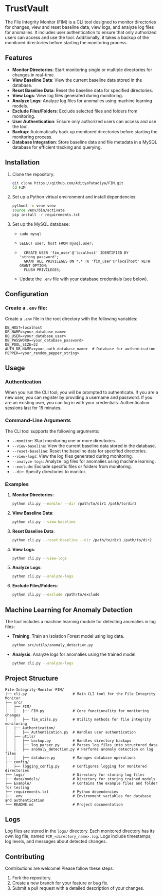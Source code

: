# TrustVault

The File Integrity Monitor (FIM) is a CLI tool designed to monitor directories for changes, view and reset baseline data, view logs, and analyze log files for anomalies. It includes user authentication to ensure that only authorized users can access and use the tool. Additionally, it takes a backup of the monitored directories before starting the monitoring process.

## Features

- **Monitor Directories**: Start monitoring single or multiple directories for changes in real-time.
- **View Baseline Data**: View the current baseline data stored in the database.
- **Reset Baseline Data**: Reset the baseline data for specified directories.
- **View Logs**: View log files generated during monitoring.
- **Analyze Logs**: Analyze log files for anomalies using machine learning models.
- **Exclude Files/Folders**: Exclude selected files and folders from monitoring.
- **User Authentication**: Ensure only authorized users can access and use the tool.
- **Backup**: Automatically back up monitored directories before starting the monitoring process.
- **Database Integration**: Store baseline data and file metadata in a MySQL database for efficient tracking and querying.

## Installation

1. Clone the repository:
    ```sh
    git clone https://github.com/AdityaPatadiya/FIM.git
    cd FIM
    ```

2. Set up a Python virtual environment and install dependencies:
    ```sh
    python3 -m venv venv
    source venv/bin/activate
    pip install -r requirements.txt
    ```

3. Set up the MySQL database:
    - `sudo mysql`
    - `SELECT user, host FROM mysql.user;`

    - ```
        CREATE USER 'fim_user'@'localhost' IDENTIFIED BY 'strong_password';
        GRANT ALL PRIVILEGES ON *.* TO 'fim_user'@'localhost' WITH GRANT OPTION;
        FLUSH PRIVILEGES;
        ```
    - Update the `.env` file with your database credentials (see below).

## Configuration

### Create a `.env` file:
Create a `.env` file in the root directory with the following variables:
```
DB_HOST=localhost
DB_NAME=<your_database_name>
DB_USER=<your_database_user>
DB_PASSWORD=<your_database_password>
DB_POOL_SIZE=32
AUTH_DB_NAME=<your_auth_database_name>  # Database for authentication
PEPPER=<your_random_pepper_string>
```

## Usage

### Authentication
When you run the CLI tool, you will be prompted to authenticate. If you are a new user, you can register by providing a username and password. If you are an existing user, you can log in with your credentials. Authentication sessions last for 15 minutes.

### Command-Line Arguments
The CLI tool supports the following arguments:
- `--monitor`: Start monitoring one or more directories.
- `--view-baseline`: View the current baseline data stored in the database.
- `--reset-baseline`: Reset the baseline data for specified directories.
- `--view-logs`: View the log files generated during monitoring.
- `--analyze-logs`: Analyze log files for anomalies using machine learning.
- `--exclude`: Exclude specific files or folders from monitoring.
- `--dir`: Specify directories to monitor.

### Examples
1. **Monitor Directories**:
    ```sh
    python cli.py --monitor --dir /path/to/dir1 /path/to/dir2
    ```
2. **View Baseline Data**:
    ```sh
    python cli.py --view-baseline
    ```
3. **Reset Baseline Data**:
    ```sh
    python cli.py --reset-baseline --dir /path/to/dir1 /path/to/dir2
    ```
4. **View Logs**:
    ```sh
    python cli.py --view-logs
    ```
5. **Analyze Logs**:
    ```sh
    python cli.py --analyze-logs
    ```
6. **Exclude Files/Folders**:
    ```sh
    python cli.py --exclude /path/to/exclude
    ```

## Machine Learning for Anomaly Detection

The tool includes a machine learning module for detecting anomalies in log files:
- **Training**: Train an Isolation Forest model using log data.
    ```sh
    python src/utils/anomaly_detection.py
    ```
- **Analysis**: Analyze logs for anomalies using the trained model.
    ```sh
    python cli.py --analyze-logs
    ```

## Project Structure

```
File-Integrity-Monitor-FIM/
├── cli.py                     # Main CLI tool for the File Integrity Monitor
├── src/
│   ├── FIM/
│   │   ├── FIM.py             # Core functionality for monitoring changes
│   │   ├── fim_utils.py       # Utility methods for file integrity monitoring
│   ├── Authentication/
│   │   ├── Authentication.py  # Handles user authentication
│   ├── utils/
│   │   ├── backup.py          # Handles directory backups
│   │   ├── log_parser.py      # Parses log files into structured data
│   │   ├── anomaly_detection.py # Performs anomaly detection on log files
│   │   ├── database.py        # Manages database operations
├── config/
│   ├── logging_config.py      # Configures logging for monitored directories
├── logs/                      # Directory for storing log files
├── data/models/               # Directory for storing trained models
├── Example/                   # Contains the example files and folder for testing
├── requirements.txt           # Python dependencies
├── .env                       # Environment variables for database and authentication
└── README.md                  # Project documentation
```

## Logs

Log files are stored in the `logs/` directory. Each monitored directory has its own log file, named `FIM_<directory_name>.log`. Logs include timestamps, log levels, and messages about detected changes.

## Contributing

Contributions are welcome! Please follow these steps:
1. Fork the repository.
2. Create a new branch for your feature or bug fix.
3. Submit a pull request with a detailed description of your changes.
